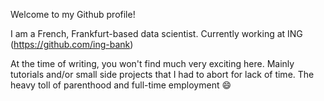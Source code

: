Welcome to my Github profile!

I am a French, Frankfurt-based data scientist. Currently working at ING (https://github.com/ing-bank)

At the time of writing, you won't find much very exciting here. Mainly tutorials and/or small side projects that I had to abort for lack of time. The heavy toll of parenthood and full-time employment 😄
